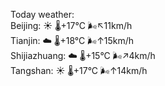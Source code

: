 Today weather:  
Beijing: ☀️   🌡️+17°C 🌬️↖11km/h  
Tianjin: ☁️   🌡️+18°C 🌬️↑15km/h  
Shijiazhuang: ☁️   🌡️+15°C 🌬️↗4km/h  
Tangshan: ☀️   🌡️+17°C 🌬️↑14km/h  
